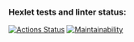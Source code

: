 ### Hexlet tests and linter status:

[![Actions Status](https://github.com/fedorova-ekaterina/frontend-project-44/workflows/hexlet-check/badge.svg)](https://github.com/fedorova-ekaterina/frontend-project-44/actions)
[![Maintainability](https://api.codeclimate.com/v1/badges/0643d5f400967a73ed6d/maintainability)](https://codeclimate.com/github/fedorova-ekaterina/frontend-project-44/maintainability)
